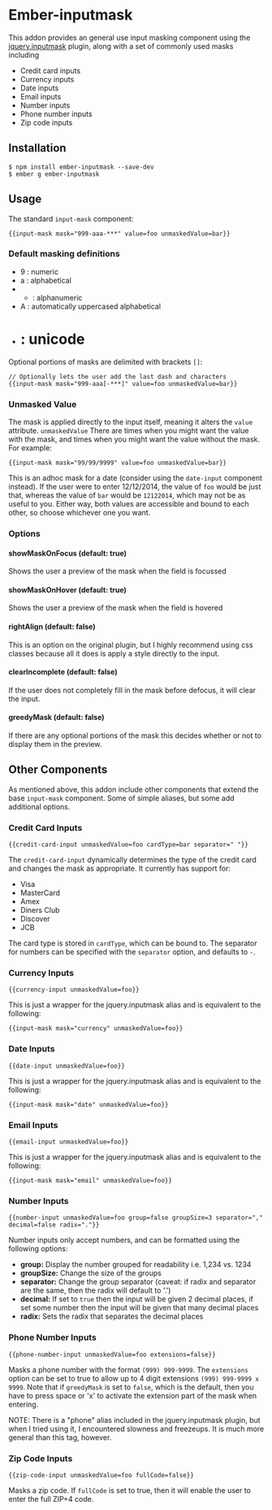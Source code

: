# Ember-inputmask

This addon provides an general use input masking component using the
[jquery.inputmask](https://github.com/RobinHerbots/jquery.inputmask) plugin,
along with a set of commonly used masks including

* Credit card inputs
* Currency inputs
* Date inputs
* Email inputs
* Number inputs
* Phone number inputs
* Zip code inputs

## Installation

```
$ npm install ember-inputmask --save-dev
$ ember g ember-inputmask
```

## Usage

The standard `input-mask` component:

```
{{input-mask mask="999-aaa-***" value=foo unmaskedValue=bar}}
```

### Default masking definitions

* 9 : numeric
* a : alphabetical
* * : alphanumeric
* A : automatically uppercased alphabetical 
* # : unicode

Optional portions of masks are delimited with brackets `[]`:

```
// Optionally lets the user add the last dash and characters
{{input-mask mask="999-aaa[-***]" value=foo unmaskedValue=bar}}
```

### Unmasked Value

The mask is applied directly to the input itself, meaning it alters the `value` 
attribute. `unmaskedValue` There are times when you might want the value with 
the mask, and times when you might want the value without the mask. For example:

```
{{input-mask mask="99/99/9999" value=foo unmaskedValue=bar}}
```

This is an adhoc mask for a date (consider using the `date-input` component 
instead). If the user were to enter 12/12/2014, the value of `foo` would be just 
that, whereas the value of `bar` would be `12122014`, which may not be as useful 
to you. Either way, both values are accessible and bound to each other, so 
choose whichever one you want.

### Options

#### showMaskOnFocus (default: true)

Shows the user a preview of the mask when the field is focussed

#### showMaskOnHover (default: true)

Shows the user a preview of the mask when the field is hovered

#### rightAlign (default: false)

This is an option on the original plugin, but I highly recommend using css 
classes because all it does is apply a style directly to the input.

#### clearIncomplete (default: false)

If the user does not completely fill in the mask before defocus, it will clear
the input.

#### greedyMask (default: false)

If there are any optional portions of the mask this decides whether or not to
display them in the preview.



## Other Components

As mentioned above, this addon include other components that extend the base
`input-mask` component. Some of simple aliases, but some add additional options.



### Credit Card Inputs

```
{{credit-card-input unmaskedValue=foo cardType=bar separator=" "}} 
```

The `credit-card-input` dynamically determines the type of the credit card and
changes the mask as appropriate. It currently has support for:

* Visa
* MasterCard
* Amex
* Diners Club
* Discover
* JCB

The card type is stored in `cardType`, which can be bound to. The separator for
numbers can be specified with the `separator` option, and defaults to `-`.



### Currency Inputs

```
{{currency-input unmaskedValue=foo}} 
```

This is just a wrapper for the jquery.inputmask alias and is equivalent to the 
following:

```
{{input-mask mask="currency" unmaskedValue=foo}}
```



### Date Inputs

```
{{date-input unmaskedValue=foo}} 
```

This is just a wrapper for the jquery.inputmask alias and is equivalent to the 
following:

```
{{input-mask mask="date" unmaskedValue=foo}}
```



### Email Inputs

```
{{email-input unmaskedValue=foo}} 
```

This is just a wrapper for the jquery.inputmask alias and is equivalent to the 
following:

```
{{input-mask mask="email" unmaskedValue=foo}}
```



### Number Inputs

```
{{number-input unmaskedValue=foo group=false groupSize=3 separator="," decimal=false radix="."}} 
```

Number inputs only accept numbers, and can be formatted using the following 
options:

* **group:** Display the number grouped for readability i.e. 1,234 vs. 1234
* **groupSize:** Change the size of the groups
* **separator:** Change the group separator (caveat: if radix and separator are
  the same, then the radix will default to '.')
* **decimal:** If set to `true` then the input will be given 2 decimal places, 
  if set some number then the input will be given that many decimal places
* **radix:** Sets the radix that separates the decimal places



### Phone Number Inputs

```
{{phone-number-input unmaskedValue=foo extensions=false}} 
```

Masks a phone number with the format `(999) 999-9999`. The `extensions` option
can be set to true to allow up to 4 digit extensions `(999) 999-9999 x 9999`.
Note that if `greedyMask` is set to `false`, which is the default, then you have
to press space or 'x' to activate the extension part of the mask when entering.

NOTE: There is a "phone" alias included in the jquery.inputmask plugin, but when
I tried using it, I encountered slowness and freezeups. It is much more general
than this tag, however.



### Zip Code Inputs

```
{{zip-code-input unmaskedValue=foo fullCode=false}} 
```

Masks a zip code. If `fullCode` is set to true, then it will enable the user
to enter the full ZIP+4 code.